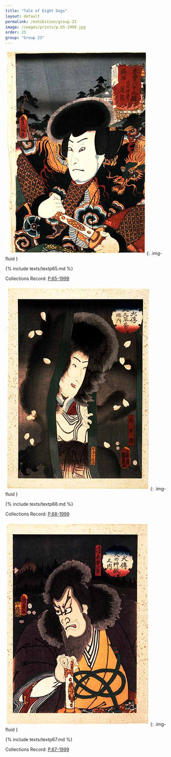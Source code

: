 ```yaml
---
title: "Tale of Eight Dogs"
layout: default
permalink: /exhibition/group-23
image: /images/prints/p.65-1999.jpg
order: 25
group: "Group 23"
---
```

![Kunisada Image](/images/prints/p.65-1999.jpg){: .img-fluid }

{% include texts/textp65.md %}

Collections Record: [P.65-1999](https://data.fitzmuseum.cam.ac.uk/id/object/9458)

![Kunisada Image](/images/prints/p.68-1999.jpg){: .img-fluid }

{% include texts/textp68.md %}

Collections Record: [P.68-1999](https://data.fitzmuseum.cam.ac.uk/id/object/9461)

![Kunisada Image](/images/prints/p.67-1999.jpg){: .img-fluid }

{% include texts/textp67.md %}

Collections Record: [P.67-1999](https://data.fitzmuseum.cam.ac.uk/id/object/9460)
